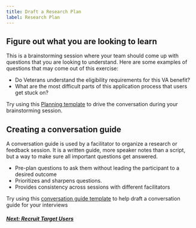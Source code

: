 ```yaml
---
title: Draft a Research Plan
label: Research Plan
---
```


## Figure out what you are looking to learn
This is a brainstorming session where your team should come up with questions that you are looking to understand. Here are some examples of questions that may come out of this exercise:
- Do Veterans understand the eligibility requirements for this VA benefit?
- What are the most difficult parts of this application process that users get stuck on?

Try using this [Planning template](/va-digital-services-platform-docs/docs/resources/templates/planning-template) to drive the conversation during your brainstorming session.


## Creating a conversation guide
A conversation guide is used by a facilitator to organize a research or feedback session. It is a written guide, more speaker notes than a script, but a way to make sure all important questions get answered.
- Pre-plan questions to ask them without leading the participant to a desired outcome
- Prioritizes and sharpens questions.
- Provides consistency across sessions with different facilitators

Try using this [conversation guide template](/va-digital-services-platform-docs/docs/resources/templates/conversation-guide) to help draft a conversation guide for your interviews

<!-- Next Button -->
<a href='./recruit-users'><div class="next-button"><h5 class="next-text">Next: Recruit Target Users</h5></div></a>
